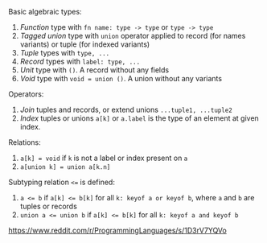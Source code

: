 
Basic algebraic types:
1. *Function* type with `fn name: type -> type` or `type -> type`
2. *Tagged union* type with `union` operator applied to record (for names variants) or tuple (for indexed variants)
3. *Tuple* types with `type, ...`
4. *Record* types with `label: type, ...`
6. *Unit* type with `()`. A record without any fields
7. *Void* type with `void = union ()`. A union without any variants

Operators:
1. *Join* tuples and records, or extend unions `...tuple1, ...tuple2`
2. *Index* tuples or unions `a[k]` or `a.label` is the type of an element at given index.

Relations:
1. `a[k] = void` if `k` is not a label or index present on `a`
2. `a[union k] = union a[k.n]`


Subtyping relation `<=` is defined:

1. `a <= b` if `a[k] <= b[k]` for all `k: keyof a or keyof b`, where `a` and `b` are tuples or records
2. `union a <= union b` if `a[k] <= b[k]` for all `k: keyof a and keyof b`

https://www.reddit.com/r/ProgrammingLanguages/s/1D3rV7YQVo